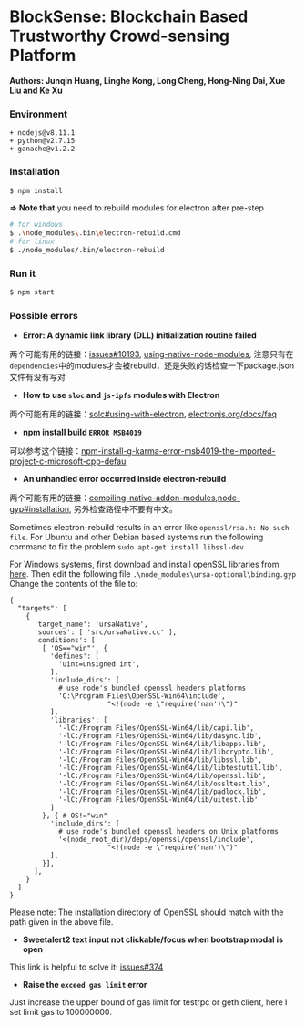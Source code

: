 # BlockSense: Blockchain Based Trustworthy Crowd-sensing Platform

**Authors: Junqin Huang, Linghe Kong, Long Cheng, Hong-Ning Dai, Xue Liu and Ke Xu**

### Environment

```
+ nodejs@v8.11.1
+ python@v2.7.15
+ ganache@v1.2.2
```

### Installation

```bash
$ npm install
```

**=> Note that** you need to rebuild modules for electron after pre-step

```bash
# for windows
$ .\node_modules\.bin\electron-rebuild.cmd
# for linux
$ ./node_modules/.bin/electron-rebuild
```

### Run it

```bash
$ npm start
```

### Possible errors

- **Error: A dynamic link library (DLL) initialization routine failed**

两个可能有用的链接：[issues#10193](https://github.com/electron/electron/issues/10193), [using-native-node-modules](https://electronjs.org/docs/tutorial/using-native-node-modules), 注意只有在`dependencies`中的modules才会被rebuild，还是失败的话检查一下package.json文件有没有写对

- **How to use `sloc` and `js-ipfs` modules with Electron**

两个可能有用的链接：[solc#using-with-electron](https://www.npmjs.com/package/solc#using-with-electron), [electronjs.org/docs/faq](https://electronjs.org/docs/faq)

- **npm install build `ERROR MSB4019`**

可以参考这个链接：[npm-install-g-karma-error-msb4019-the-imported-project-c-microsoft-cpp-defau](https://stackoverflow.com/questions/18774929/npm-install-g-karma-error-msb4019-the-imported-project-c-microsoft-cpp-defau)

- **An unhandled error occurred inside electron-rebuild**

两个可能有用的链接：[compiling-native-addon-modules](https://github.com/Microsoft/nodejs-guidelines/blob/master/windows-environment.md#compiling-native-addon-modules),[node-gyp#installation](https://github.com/nodejs/node-gyp#installation), 另外检查路径中不要有中文。

Sometimes electron-rebuild results in an error like `openssl/rsa.h: No such file`. 
For Ubuntu and other Debian based systems run the following command to fix the problem 
`sudo apt-get install libssl-dev`

For Windows systems, first download and install openSSL libraries from [here](https://slproweb.com/products/Win32OpenSSL.html). Then edit the following file `.\node_modules\ursa-optional\binding.gyp`
Change the contents of the file to:

```
{
  "targets": [
    {
      'target_name': 'ursaNative',
      'sources': [ 'src/ursaNative.cc' ],
      'conditions': [
        [ 'OS=="win"', {
          'defines': [
            'uint=unsigned int',
          ],
          'include_dirs': [
            # use node's bundled openssl headers platforms
            'C:\Program Files\OpenSSL-Win64\include',
                        "<!(node -e \"require('nan')\")"
          ],
          'libraries': [
            '-lC:/Program Files/OpenSSL-Win64/lib/capi.lib',
            '-lC:/Program Files/OpenSSL-Win64/lib/dasync.lib',
            '-lC:/Program Files/OpenSSL-Win64/lib/libapps.lib',
            '-lC:/Program Files/OpenSSL-Win64/lib/libcrypto.lib',
            '-lC:/Program Files/OpenSSL-Win64/lib/libssl.lib',
            '-lC:/Program Files/OpenSSL-Win64/lib/libtestutil.lib',
            '-lC:/Program Files/OpenSSL-Win64/lib/openssl.lib',
            '-lC:/Program Files/OpenSSL-Win64/lib/ossltest.lib',
            '-lC:/Program Files/OpenSSL-Win64/lib/padlock.lib',
            '-lC:/Program Files/OpenSSL-Win64/lib/uitest.lib'
          ]
        }, { # OS!="win"
          'include_dirs': [
            # use node's bundled openssl headers on Unix platforms
            '<(node_root_dir)/deps/openssl/openssl/include',
                        "<!(node -e \"require('nan')\")"
          ],
        }],
      ],
    }
  ]
}
```

Please note: The installation directory of OpenSSL should match with the path given in the above file.

- **Sweetalert2 text input not clickable/focus when bootstrap modal is open**

This link is helpful to solve it: [issues#374](https://github.com/sweetalert2/sweetalert2/issues/374)

- **Raise the `exceed gas limit` error**

Just increase the upper bound of gas limit for testrpc or geth client, here I set limit gas to 100000000.
